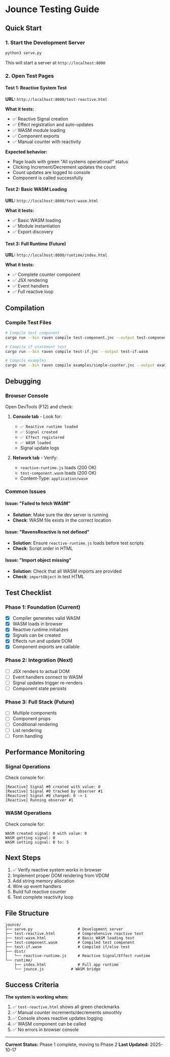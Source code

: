# Jounce Testing Guide

## Quick Start

### 1. Start the Development Server

```bash
python3 serve.py
```

This will start a server at `http://localhost:8000`

### 2. Open Test Pages

#### Test 1: Reactive System Test
**URL:** `http://localhost:8000/test-reactive.html`

**What it tests:**
- ✅ Reactive Signal creation
- ✅ Effect registration and auto-updates
- ✅ WASM module loading
- ✅ Component exports
- ✅ Manual counter with reactivity

**Expected behavior:**
- Page loads with green "All systems operational!" status
- Clicking Increment/Decrement updates the count
- Count updates are logged to console
- Component is called successfully

#### Test 2: Basic WASM Loading
**URL:** `http://localhost:8000/test-wasm.html`

**What it tests:**
- ✅ Basic WASM loading
- ✅ Module instantiation
- ✅ Export discovery

#### Test 3: Full Runtime (Future)
**URL:** `http://localhost:8000/runtime/index.html`

**What it tests:**
- ✅ Complete counter component
- ✅ JSX rendering
- ✅ Event handlers
- ✅ Full reactive loop

## Compilation

### Compile Test Files

```bash
# Compile test component
cargo run --bin raven compile test-component.jnc --output test-component.wasm

# Compile if statement test
cargo run --bin raven compile test-if.jnc --output test-if.wasm

# Compile examples
cargo run --bin raven compile examples/simple-counter.jnc --output examples/simple-counter.wasm
```

## Debugging

### Browser Console

Open DevTools (F12) and check:

1. **Console tab** - Look for:
   - `✅ Reactive runtime loaded`
   - `✅ Signal created`
   - `✅ Effect registered`
   - `✅ WASM loaded`
   - Signal update logs

2. **Network tab** - Verify:
   - `reactive-runtime.js` loads (200 OK)
   - `test-component.wasm` loads (200 OK)
   - Content-Type: `application/wasm`

### Common Issues

#### Issue: "Failed to fetch WASM"
- **Solution**: Make sure the dev server is running
- **Check**: WASM file exists in the correct location

#### Issue: "RavensReactive is not defined"
- **Solution**: Ensure `reactive-runtime.js` loads before test scripts
- **Check**: Script order in HTML

#### Issue: "Import object missing"
- **Solution**: Check that all WASM imports are provided
- **Check**: `importObject` in test HTML

## Test Checklist

### Phase 1: Foundation (Current)
- [x] Compiler generates valid WASM
- [x] WASM loads in browser
- [x] Reactive runtime initializes
- [x] Signals can be created
- [x] Effects run and update DOM
- [x] Component exports are callable

### Phase 2: Integration (Next)
- [ ] JSX renders to actual DOM
- [ ] Event handlers connect to WASM
- [ ] Signal updates trigger re-renders
- [ ] Component state persists

### Phase 3: Full Stack (Future)
- [ ] Multiple components
- [ ] Component props
- [ ] Conditional rendering
- [ ] List rendering
- [ ] Form handling

## Performance Monitoring

### Signal Operations

Check console for:
```
[Reactive] Signal #0 created with value: 0
[Reactive] Signal #0 tracked by observer #1
[Reactive] Signal #0 changed: 0 -> 1
[Reactive] Running observer #1
```

### WASM Operations

Check console for:
```
WASM created signal: 0 with value: 0
WASM getting signal: 0
WASM setting signal: 0 to: 5
```

## Next Steps

1. ✅ Verify reactive system works in browser
2. Implement proper DOM rendering from VDOM
3. Add string memory allocation
4. Wire up event handlers
5. Build full reactive counter
6. Test complete reactivity loop

## File Structure

```
jounce/
├── serve.py                    # Development server
├── test-reactive.html          # Comprehensive reactive test
├── test-wasm.html              # Basic WASM loading test
├── test-component.wasm         # Compiled test component
├── test-if.wasm                # Compiled if/else test
├── dist/
│   └── reactive-runtime.js     # Reactive Signal/Effect runtime
└── runtime/
    ├── index.html              # Full app runtime
    └── jounce.js            # WASM bridge
```

## Success Criteria

**The system is working when:**

1. ✅ `test-reactive.html` shows all green checkmarks
2. ✅ Manual counter increments/decrements smoothly
3. ✅ Console shows reactive updates logging
4. ✅ WASM component can be called
5. ✅ No errors in browser console

---

**Current Status:** Phase 1 complete, moving to Phase 2
**Last Updated:** 2025-10-17
